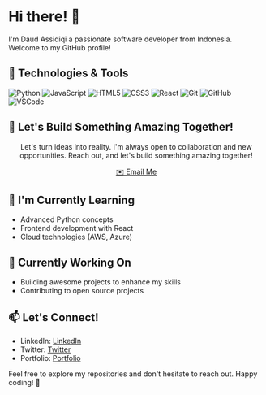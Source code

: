 # Hi there! 👋

I'm Daud Assidiqi a passionate software developer from Indonesia. Welcome to my GitHub profile!

## 🔧 Technologies & Tools

![Python](https://img.shields.io/badge/Python-3776AB?style=flat-square&logo=python&logoColor=white)
![JavaScript](https://img.shields.io/badge/JavaScript-F7DF1E?style=flat-square&logo=javascript&logoColor=black)
![HTML5](https://img.shields.io/badge/HTML5-E34F26?style=flat-square&logo=html5&logoColor=white)
![CSS3](https://img.shields.io/badge/CSS3-1572B6?style=flat-square&logo=css3&logoColor=white)
![React](https://img.shields.io/badge/React-61DAFB?style=flat-square&logo=react&logoColor=black)
![Git](https://img.shields.io/badge/Git-F05032?style=flat-square&logo=git&logoColor=white)
![GitHub](https://img.shields.io/badge/GitHub-181717?style=flat-square&logo=github&logoColor=white)
![VSCode](https://img.shields.io/badge/VSCode-007ACC?style=flat-square&logo=visual-studio-code&logoColor=white)


## 🚀 Let's Build Something Amazing Together!

<div align="center">
  <p>Let's turn ideas into reality. I'm always open to collaboration and new opportunities. Reach out, and let's build something amazing together!</p>
  <a href="mailto:assidiqidaud@gmail.com" target="_blank" rel="noopener noreferrer">✉️ Email Me</a>
</div>


## 🌱 I'm Currently Learning

- Advanced Python concepts
- Frontend development with React
- Cloud technologies (AWS, Azure)

## 💼 Currently Working On

- Building awesome projects to enhance my skills
- Contributing to open source projects

## 📫 Let's Connect!

- LinkedIn: [ LinkedIn ](https://www.linkedin.com/in/daud-a-6010741aa/)
- Twitter: [Twitter](https://twitter.com/fixsual_)
- Portfolio: [Portfolio ](https://daud17assidiqi.github.io/)

Feel free to explore my repositories and don't hesitate to reach out. Happy coding! 🚀
